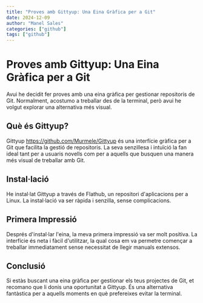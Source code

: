 ```yaml
---
title: "Proves amb Gittyup: Una Eina Gràfica per a Git"
date: 2024-12-09
author: "Manel Sales"
categories: ["github"]
tags: ["github"]
---
```


# Proves amb Gittyup: Una Eina Gràfica per a Git

Avui he decidit fer proves amb una eina gràfica per gestionar repositoris de Git. Normalment, acostumo a treballar des de la terminal, però avui he volgut explorar una alternativa més visual.

## Què és Gittyup?

Gittyup https://github.com/Murmele/Gittyup és una interfície gràfica per a Git que facilita la gestió de repositoris. La seva senzillesa i intuïció la fan ideal tant per a usuaris novells com per a aquells que busquen una manera més visual de treballar amb Git.

## Instal·lació

He instal·lat Gittyup a través de Flathub, un repositori d'aplicacions per a Linux. La instal·lació va ser ràpida i senzilla, sense complicacions.

## Primera Impressió

Després d'instal·lar l'eina, la meva primera impressió va ser molt positiva. La interfície és neta i fàcil d'utilitzar, la qual cosa em va permetre començar a treballar immediatament sense necessitat de llegir manuals extensos.

## Conclusió

Si estàs buscant una eina gràfica per gestionar els teus projectes de Git, et recomano que li donis una oportunitat a Gittyup. És una alternativa fantàstica per a aquells moments en què prefereixes evitar la terminal.
